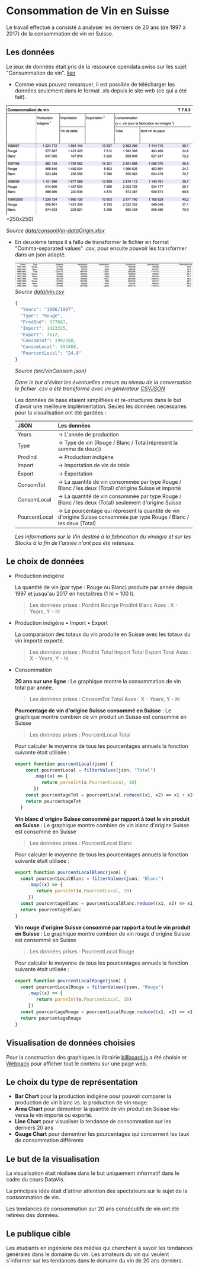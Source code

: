 # Consommation de Vin en Suisse

Le travail effectué a consisté à analyser les derniers de 20 ans (de 1997 à 2017) de la consommation de vin en Suisse.


## Les données

Le jeux de données était pris de la ressource opendata.swiss sur les sujet "Consummation de vin".
 [lien](https://opendata.swiss/fr/dataset/weinverbrauch1)

 - Comme vous pouvez remarquer, il est possible de télécharger les données seulement dans le format .xls depuis le site web (ce qui a été fait).


  ![fichier '.xls'](https://github.com/Aksumiron/projet-VisDon/blob/master/img/consomVinExel.png) =250x250)

  *Source [data/consomVin-dataOrigin.xlsx](https://github.com/Aksumiron/projet-VisDon/blob/master/data/consomVin-dataOrigin.xlsx)*


 - En deuxième temps il a fallu de transformer le fichier en format "Comma-separated values" .csv, pour ensuite pouvoir les transformer dans un json adapté.

   ![Le fichier modifié et converti en .csv](https://github.com/Aksumiron/projet-VisDon/blob/master/img/consomVinCsv.png)
   *Source [data/vin.csv](https://github.com/Aksumiron/projet-VisDon/blob/master/data/vin.csv)*

   ```javascript
   {
     "Years": "1996/1997",
     "Type": "Rouge",
     "ProdInd": 577687,
     "Import": 1423325,
     "Export": 7612,
     "ConsomTot": 1992388,
     "ConsomLocal": 493468,
     "PourcentLocal": "24,8"
   }
   ```
   *Source (src/vinConsom.json)*

   *Dans le but d'éviter les éventuelles erreurs au niveau de la conversation le fichier .csv a été transformé avec un générateur [CSVJSON](https://www.csvjson.com/csv2json)*


   Les données de base étaient simplifiées et re-structures dans le but d'avoir une meilleure implémentation.
   Seules les données nécessaires pour la visualisation ont été gardées :

   |JSON| Les données|
   |--|--|
   | Years| -> L'année de production|
   |  Type|  -> Type de vin (Rouge / Blanc / Total(répresent la somme de deux))|
   |  ProdInd|  -> Production indigène|
   |  Import|   -> Importation de vin de table|
   |  Export|   -> Exportation|
   |  ConsomTot|  -> La quantité de vin consommée par type Rouge / Blanc / les deux (Total) d'origine Suisse et importé|
   |  ConsomLocal|  -> La quantité de vin consommée par type Rouge / Blanc / les deux (Total) seulement d'origine Suisse|
   |  PourcentLocal|  -> Le pourcentage qui répresent la quantité de vin d'origine Suisse consommée par type Rouge / Blanc / les deux (Total)|



   *Les informations sur le Vin destiné à la fabrication du vinaigre et sur les Stocks à la fin de l'année n'ont pas été retenues.*

## Le choix de données


  - Production indigène

    La quantité de vin (par type : Rouge ou Blanc) produite par année depuis 1997 et jusqu'au 2017 en hectolitres (1 hl = 100 l).

    > Les données prises :
        PordInt Rourge
        ProdInt Blanc
        Axes : X - Years, Y - hl

  - Production indigène • Import • Export

    La comparaison des totaux du vin produite en Suisse avec les totaux du vin importé exporté.

    > Les données prises :
        ProdInt Total
        Import Total
        Export Total
        Axes : X - Years, Y - hl

  - Consommation

    **20 ans sur une ligne** : Le graphique montre la consommation de vin total par année.

    > Les données prises :
        ConsomTot Total
        Axes : X - Years, Y - hl

    **Pourcentage de vin d'origine Suisse consommé en Suisse** : Le graphique montre combien de vin produit un Suisse est consommé en Suisse

    > Les données prises :
        PourcentLocal Total

    Pour calculer le moyenne de tous les pourcentages annuels la fonction suivante était utilisée :

    ```javascript
    export function pourcentLocal(json) {
        const pourcentLocal = filterValues(json, "Total")
           .map((x) => {
              return parseInt(x.PourcentLocal, 10)
           })
        const pourcentageTot = pourcentLocal.reduce((x1, x2) => x1 + x2) / pourcentLocal.length
        return pourcentageTot
      }
    ```

    **Vin blanc d'origine Suisse consommé par rapport à tout le vin produit en Suisse** : Le graphique montre combien de vin blanc d'origine Suisse est consommé en Suisse

    > Les données prises :
        PourcentLocal Blanc

    Pour calculer le moyenne de tous les pourcentages annuels la fonction suivante était utilisée :

    ```javascript
    export function pourcentLocalBlanc(json) {
      const pourcentLocalBlanc = filterValues(json, "Blanc")
         .map((x) => {
            return parseInt(x.PourcentLocal, 10)
         })
      const pourcentageBlanc = pourcentLocalBlanc.reduce((x1, x2) => x1 + x2) / pourcentLocalBlanc.length
      return pourcentageBlanc
    }
    ```

    **Vin rouge d'origine Suisse consommé par rapport à tout le vin produit en Suisse** : Le graphique montre combien de vin rouge d'origine Suisse est consommé en Suisse

    > Les données prises :
        PourcentLocal Rouge

    Pour calculer le moyenne de tous les pourcentages annuels la fonction suivante était utilisée :

    ```javascript
    export function pourcentLocalRouge(json) {
      const pourcentLocalRouge = filterValues(json, "Rouge")
         .map((x) => {
            return parseInt(x.PourcentLocal, 10)
         })
      const pourcentageRouge = pourcentLocalRouge.reduce((x1, x2) => x1 + x2) / pourcentLocalRouge.length
      return pourcentageRouge
    }
    ```

## Visualisation de données choisies

Pour la construction des graphiques la librairie [billboard.js](https://naver.github.io/billboard.js/) a été choisie et
[Webpack](https://webpack.js.org/) pour afficher tout le contenu sur une page web.



## Le choix du type de représentation

- **Bar Chart** pour la production indigène pour pouvoir comparer la production de vin blanc vs. la production de vin rouge.
- **Area Chart** pour démontrer la quantité de vin produit en Suisse vis-versa le vin importé ou exporté.
- **Line Chart** pour visualiser la tendance de consommation sur les derniers 20 ans
- **Gauge Chart** pour démontrer les pourcentages qui concernent les taux de consommation différents

## Le but de la visualisation

La visualisation était réalisée dans le but uniquement informatif dans le cadre du cours DataVis.  

La principale idée était d'attirer attention des spectateurs sur le sujet de la consommation de vin.

Les tendances de consommation sur 20 ans consécutifs de vin ont été retirées des données.


##  Le publique cible

Les étudiants en ingénierie des médias qui cherchent à savoir les tendances générales dans le domaine du vin.
Les amateurs du vin qui veulent s'informer sur les tendances dans le domaine du vin de 20 ans derniers.
